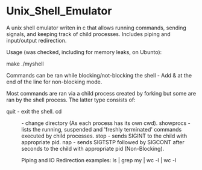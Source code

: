 # Unix_Shell_Emulator
A unix shell emulator writen in c that allows running commands, sending signals, and keeping track of child processes. Includes piping and input/output redirection. 

Usage (was checked, including for memory leaks, on Ubunto):

make
./myshell

Commands can be ran while blocking/not-blocking the shell - Add & at the end of the line for non-blocking mode.

Most commands are ran via a child process created by forking but some are ran by the shell process.
The latter type consists of:

quit - exit the shell.
cd <dir> - change directory (As each process has its own cwd).
showprocs - lists the running, suspended and 'freshly terminated' commands executed by child processes.
stop <pid> - sends SIGINT to the child with appropriate pid.
nap <sec> <pid> - sends SIGTSTP followed by SIGCONT after <sec> seconds to the child with appropriate pid (Non-Blocking).

Piping and IO Redirection examples:
ls | grep my | wc -l | wc -l
